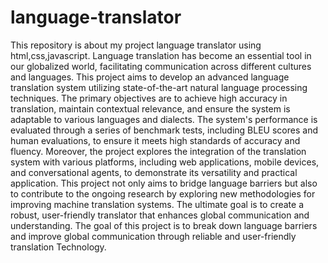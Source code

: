 # language-translator
This repository is about my project language translator using html,css,javascript.
Language translation has become an essential tool in our globalized world, facilitating communication across different cultures and languages. This project aims to develop an advanced language translation system utilizing state-of-the-art natural language processing techniques. The primary objectives are to achieve high accuracy in translation, maintain contextual relevance, and ensure the system is adaptable to various languages and dialects. The system's performance is evaluated through a series of benchmark tests, including BLEU scores and human evaluations, to ensure it meets high standards of accuracy and fluency. Moreover, the project explores the integration of the translation system with various platforms, including web applications, mobile devices, and conversational agents, to demonstrate its versatility and practical application.
This project not only aims to bridge language barriers but also to contribute to the ongoing research  by exploring new methodologies for improving machine translation systems. The ultimate goal is to create a robust, user-friendly translator that enhances global communication and understanding. The goal of this project is to break down language barriers and improve global communication through reliable and user-friendly translation Technology.
